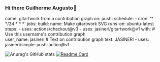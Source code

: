 ### Hi there  Guilherme Augusto👋
 

 name: gitartwork from a contribution graph
 on: 
   push:
   schedule:
     - cron: '* */24 * * *'
 jobs:
   build:
     name: Make gitartwork SVG
     runs-on: ubuntu-latest
     steps:
       - uses: actions/checkout@v3
       - uses: jasineri/gitartwork@v1
         with:
            # Use this username's contribution graph  
            user_name: jasineri
            # Text on contribution graph 
            text: JASINERI
       - uses: jasineri/simple-push-action@v1



![Anurag's GitHub stats](https://github-readme-stats.vercel.app/api?username=anuraghazra&show_icons=true&bg_color=00000000)
[![Readme Card](https://github-readme-stats.vercel.app/api/pin/?username=anuraghazra&repo=github-readme-stats)](https://github.com/anuraghazra/github-readme-stats)
